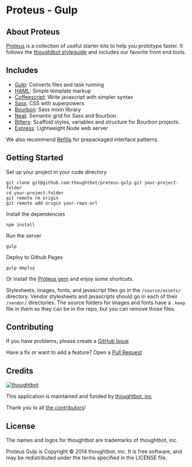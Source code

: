 # Proteus - Gulp

## About Proteus
[Proteus](http://github.com/thoughtbot/proteus) is a collection of useful
starter kits to help you prototype faster. It follows the
[thoughtbot styleguide](https://github.com/thoughtbot/guides) and includes our
favorite front end tools.

Includes
--------
* [Gulp](http://gulpjs.com): Converts files and task running
* [HAML](http://haml.info):
  Simple template markup
* [Coffeescript](http://coffeescript.org):
  Write javascript with simpler syntax
* [Sass](http://sass-lang.com):
  CSS with superpowers
* [Bourbon](http://bourbon.io):
  Sass mixin library
* [Neat](http://neat.bourbon.io):
  Semantic grid for Sass and Bourbon
* [Bitters](http://bitters.bourbon.io):
  Scaffold styles, variables and structure for Bourbon projects.
* [Express](http://expressjs.com): Lightweight Node web server

We also recommend [Refills](http://refills.bourbon.io/) for prepackaged interface patterns.

Getting Started
---------------
Set up your project in your code directory
```
git clone git@github.com:thoughtbot/proteus-gulp.git your-project-folder
cd your-project-folder
git remote rm origin
git remote add origin your-repo-url
```

Install the dependencies
```
npm install
```

Run the server
```
gulp
```

Deploy to Github Pages
```
gulp deploy
```

Or install the [Proteus gem](https://github.com/thoughtbot/proteus) and enjoy some shortcuts.

Stylesheets, images, fonts, and javascript files go in the `/source/assets/` directory.
Vendor stylesheets and javascripts should go in each of their `/vendor/` directories.
The source folders for images and fonts have a `.keep` file in them so they can be in the repo, but you can remove those files.

Contributing
------------

If you have problems, please create a
[GitHub Issue](https://github.com/thoughtbot/proteus-gulp/issues)

Have a fix or want to add a feature? Open a
[Pull Request](https://github.com/thoughtbot/proteus-gulp/pulls)


Credits
-------

[![thoughtbot](http://images.thoughtbot.com/bourbon/thoughtbot-logo.svg)](http://thoughtbot.com)

This application is maintained and funded by [thoughtbot, inc](http://thoughtbot.com/community)

Thank you to all [the contributors](https://github.com/thoughtbot/proteus-middleman/contributors)!

License
-------

The names and logos for thoughtbot are trademarks of thoughtbot, inc.

Proteus Gulp is Copyright © 2014 thoughtbot, inc. It is free software, and may be
redistributed under the terms specified in the LICENSE file.
